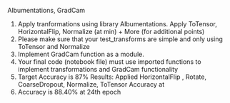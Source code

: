 Albumentations, GradCam 
1.	Apply tranformations using library Albumentations. Apply ToTensor, HorizontalFlip, Normalize (at min) + More (for additional points)
2.	Please make sure that your test_transforms are simple and only using ToTensor and Normalize
3.	Implement GradCam function as a module.
4.	Your final code (notebook file) must use imported functions to implement transformations and GradCam functionality
5.	Target Accuracy is 87%
Results:
Applied HorizontalFlip , Rotate, CoarseDropout, Normalize, ToTensor
Accuracy at 
1.	Accuracy is 88.40% at 24th epoch
